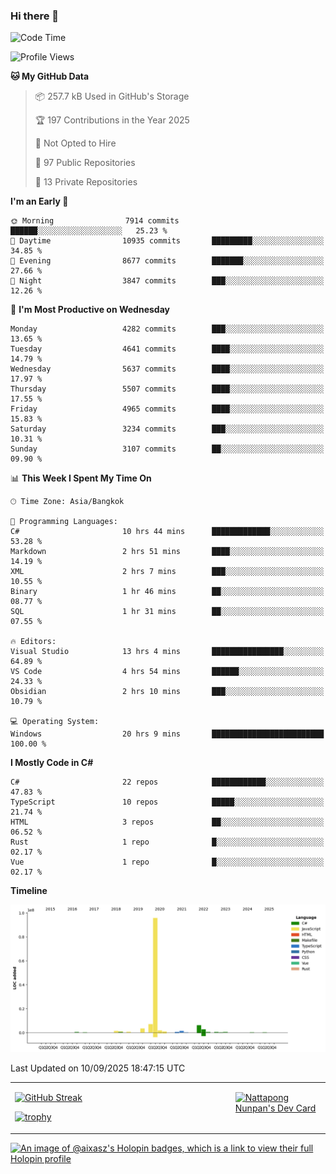 ### Hi there 👋

<!--START_SECTION:waka-->
![Code Time](http://img.shields.io/badge/Code%20Time-2%2C566%20hrs%2041%20mins-blue)

![Profile Views](http://img.shields.io/badge/Profile%20Views-0-blue)

**🐱 My GitHub Data** 

> 📦 257.7 kB Used in GitHub's Storage 
 > 
> 🏆 197 Contributions in the Year 2025
 > 
> 🚫 Not Opted to Hire
 > 
> 📜 97 Public Repositories 
 > 
> 🔑 13 Private Repositories 
 > 
**I'm an Early 🐤** 

```text
🌞 Morning                7914 commits        ██████░░░░░░░░░░░░░░░░░░░   25.23 % 
🌆 Daytime                10935 commits       █████████░░░░░░░░░░░░░░░░   34.85 % 
🌃 Evening                8677 commits        ███████░░░░░░░░░░░░░░░░░░   27.66 % 
🌙 Night                  3847 commits        ███░░░░░░░░░░░░░░░░░░░░░░   12.26 % 
```
📅 **I'm Most Productive on Wednesday** 

```text
Monday                   4282 commits        ███░░░░░░░░░░░░░░░░░░░░░░   13.65 % 
Tuesday                  4641 commits        ████░░░░░░░░░░░░░░░░░░░░░   14.79 % 
Wednesday                5637 commits        ████░░░░░░░░░░░░░░░░░░░░░   17.97 % 
Thursday                 5507 commits        ████░░░░░░░░░░░░░░░░░░░░░   17.55 % 
Friday                   4965 commits        ████░░░░░░░░░░░░░░░░░░░░░   15.83 % 
Saturday                 3234 commits        ███░░░░░░░░░░░░░░░░░░░░░░   10.31 % 
Sunday                   3107 commits        ██░░░░░░░░░░░░░░░░░░░░░░░   09.90 % 
```


📊 **This Week I Spent My Time On** 

```text
🕑︎ Time Zone: Asia/Bangkok

💬 Programming Languages: 
C#                       10 hrs 44 mins      █████████████░░░░░░░░░░░░   53.28 % 
Markdown                 2 hrs 51 mins       ████░░░░░░░░░░░░░░░░░░░░░   14.19 % 
XML                      2 hrs 7 mins        ███░░░░░░░░░░░░░░░░░░░░░░   10.55 % 
Binary                   1 hr 46 mins        ██░░░░░░░░░░░░░░░░░░░░░░░   08.77 % 
SQL                      1 hr 31 mins        ██░░░░░░░░░░░░░░░░░░░░░░░   07.55 % 

🔥 Editors: 
Visual Studio            13 hrs 4 mins       ████████████████░░░░░░░░░   64.89 % 
VS Code                  4 hrs 54 mins       ██████░░░░░░░░░░░░░░░░░░░   24.33 % 
Obsidian                 2 hrs 10 mins       ███░░░░░░░░░░░░░░░░░░░░░░   10.79 % 

💻 Operating System: 
Windows                  20 hrs 9 mins       █████████████████████████   100.00 % 
```

**I Mostly Code in C#** 

```text
C#                       22 repos            ████████████░░░░░░░░░░░░░   47.83 % 
TypeScript               10 repos            █████░░░░░░░░░░░░░░░░░░░░   21.74 % 
HTML                     3 repos             ██░░░░░░░░░░░░░░░░░░░░░░░   06.52 % 
Rust                     1 repo              █░░░░░░░░░░░░░░░░░░░░░░░░   02.17 % 
Vue                      1 repo              █░░░░░░░░░░░░░░░░░░░░░░░░   02.17 % 
```



**Timeline**

![Lines of Code chart](https://raw.githubusercontent.com/aixasz/aixasz/main/assets/bar_graph.png)


 Last Updated on 10/09/2025 18:47:15 UTC
<!--END_SECTION:waka-->

<table>
<tr>
<td width="70%" valign="top">
 
 [![GitHub Streak](http://github-readme-streak-stats.herokuapp.com?user=aixasz&theme=github-dark&hide_border=true&date_format=%5BY%20%5DM%20j)](https://git.io/streak-stats)

 [![trophy](https://github-profile-trophy.vercel.app/?username=aixasz&theme=onedark)](https://github.com/ryo-ma/github-profile-trophy)
 </td>
<td width="30%" valign="top">
 
<a href="https://app.daily.dev/aixasz"><img src="https://api.daily.dev/devcards/403207936e6547c9a85ea449e9f3abe8.png?r=re8" alt="Nattapong Nunpan's Dev Card"/></a>

 </td>
</tr>
</table>

[![An image of @aixasz's Holopin badges, which is a link to view their full Holopin profile](https://holopin.me/aixasz)](https://holopin.io/@aixasz)
 
